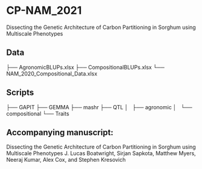 # CP-NAM_2021
Dissecting the Genetic Architecture of Carbon Partitioning in Sorghum using Multiscale Phenotypes

## Data
├── AgronomicBLUPs.xlsx
├── CompositionalBLUPs.xlsx
└── NAM_2020_Compositional_Data.xlsx

## Scripts
├── GAPIT
├── GEMMA
├── mashr
├── QTL
│   ├── agronomic
│   └── compositional
└── Traits

## Accompanying manuscript:
Dissecting the Genetic Architecture of Carbon Partitioning in Sorghum using Multiscale Phenotypes
J. Lucas Boatwright, Sirjan Sapkota, Matthew Myers, Neeraj Kumar, Alex Cox, and Stephen Kresovich

